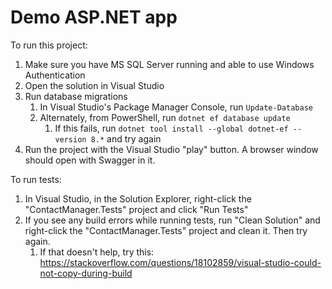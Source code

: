 # Demo ASP.NET app

To run this project:

1. Make sure you have MS SQL Server running and able to use Windows Authentication
2. Open the solution in Visual Studio
3. Run database migrations
    1. In Visual Studio's Package Manager Console, run `Update-Database`
	1. Alternately, from PowerShell, run `dotnet ef database update`
		1. If this fails, run `dotnet tool install --global dotnet-ef --version 8.*` and try again
4. Run the project with the Visual Studio "play" button. A browser window should open with Swagger in it.

To run tests:

1. In Visual Studio, in the Solution Explorer, right-click the "ContactManager.Tests" project and click "Run Tests"
2. If you see any build errors while running tests, run "Clean Solution" and right-click the "ContactManager.Tests" project and clean it. Then try again.
	1. If that doesn't help, try this: https://stackoverflow.com/questions/18102859/visual-studio-could-not-copy-during-build
